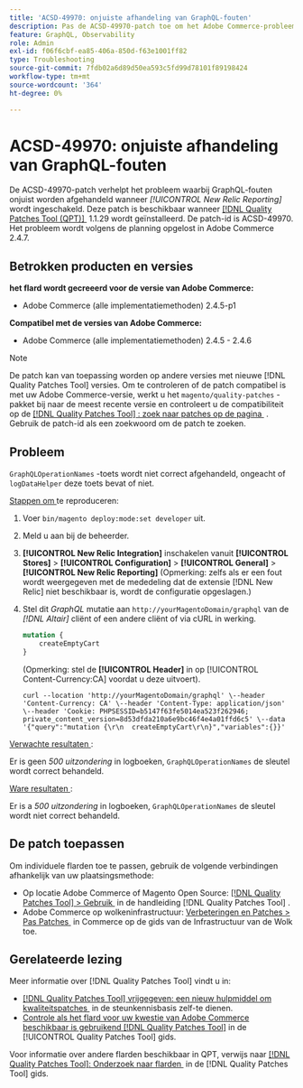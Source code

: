 ```yaml
---
title: 'ACSD-49970: onjuiste afhandeling van GraphQL-fouten'
description: Pas de ACSD-49970-patch toe om het Adobe Commerce-probleem op te lossen wanneer GraphQL-fouten onjuist worden afgehandeld wanneer [!UICONTROL New Relic Reporting] wordt ingeschakeld.
feature: GraphQL, Observability
role: Admin
exl-id: f06f6cbf-ea85-406a-850d-f63e1001ff82
type: Troubleshooting
source-git-commit: 7fdb02a6d89d50ea593c5fd99d78101f89198424
workflow-type: tm+mt
source-wordcount: '364'
ht-degree: 0%

---
```


# ACSD-49970: onjuiste afhandeling van GraphQL-fouten

De ACSD-49970-patch verhelpt het probleem waarbij GraphQL-fouten onjuist worden afgehandeld wanneer *[!UICONTROL New Relic Reporting]* wordt ingeschakeld. Deze patch is beschikbaar wanneer [[!DNL Quality Patches Tool (QPT)] &#x200B;](https://experienceleague.adobe.com/nl/docs/commerce-operations/tools/quality-patches-tool/quality-patches-tool-to-self-serve-quality-patches) 1.1.29 wordt geïnstalleerd. De patch-id is ACSD-49970. Het probleem wordt volgens de planning opgelost in Adobe Commerce 2.4.7.

## Betrokken producten en versies

**het flard wordt gecreeerd voor de versie van Adobe Commerce:**

* Adobe Commerce (alle implementatiemethoden) 2.4.5-p1

**Compatibel met de versies van Adobe Commerce:**

* Adobe Commerce (alle implementatiemethoden) 2.4.5 - 2.4.6

>[!NOTE]
>
>De patch kan van toepassing worden op andere versies met nieuwe [!DNL Quality Patches Tool] versies. Om te controleren of de patch compatibel is met uw Adobe Commerce-versie, werkt u het `magento/quality-patches` -pakket bij naar de meest recente versie en controleert u de compatibiliteit op de [[!DNL Quality Patches Tool] : zoek naar patches op de pagina &#x200B;](https://experienceleague.adobe.com/tools/commerce-quality-patches/index.html?lang=nl-NL) . Gebruik de patch-id als een zoekwoord om de patch te zoeken.

## Probleem

`GraphQLOperationNames` -toets wordt niet correct afgehandeld, ongeacht of `logDataHelper` deze toets bevat of niet.

<u> Stappen om </u> te reproduceren:

1. Voer `bin/magento deploy:mode:set developer` uit.
1. Meld u aan bij de beheerder.
1. **[!UICONTROL New Relic Integration]** inschakelen vanuit **[!UICONTROL Stores]** > **[!UICONTROL Configuration]** > **[!UICONTROL General]** > **[!UICONTROL New Relic Reporting]**
(Opmerking: zelfs als er een fout wordt weergegeven met de mededeling dat de extensie [!DNL New Relic] niet beschikbaar is, wordt de configuratie opgeslagen.)
1. Stel dit *GraphQL* mutatie aan `http://yourMagentoDomain/graphql` van de *[!DNL Altair]* cliënt of een andere cliënt of via cURL in werking.

   ```GraphQL
   mutation {
       createEmptyCart
   }
   ```

   (Opmerking: stel de **[!UICONTROL Header]** in op [!UICONTROL Content-Currency:CA] voordat u deze uitvoert).

   ```cURL
   curl --location 'http://yourMagentoDomain/graphql' \--header 'Content-Currency: CA' \--header 'Content-Type: application/json' \--header 'Cookie: PHPSESSID=b5147f63fe5014ea523f262946; private_content_version=8d53dfda210a6e9bc46f4e4a01ffd6c5' \--data '{"query":"mutation {\r\n  createEmptyCart\r\n}","variables":{}}'
   ```

<u> Verwachte resultaten </u>:

Er is geen *500 uitzondering* in logboeken, `GraphQLOperationNames` de sleutel wordt correct behandeld.

<u> Ware resultaten </u>:

Er is a *500 uitzondering* in logboeken, `GraphQLOperationNames` de sleutel wordt niet correct behandeld.

## De patch toepassen

Om individuele flarden toe te passen, gebruik de volgende verbindingen afhankelijk van uw plaatsingsmethode:

* Op locatie Adobe Commerce of Magento Open Source: [[!DNL Quality Patches Tool] > Gebruik &#x200B;](/help/tools/quality-patches-tool/usage.md) in de handleiding [!DNL Quality Patches Tool] .
* Adobe Commerce op wolkeninfrastructuur: [&#x200B; Verbeteringen en Patches > Pas Patches &#x200B;](https://experienceleague.adobe.com/docs/commerce-cloud-service/user-guide/develop/upgrade/apply-patches.html?lang=nl-NL) in Commerce op de gids van de Infrastructuur van de Wolk toe.

## Gerelateerde lezing

Meer informatie over [!DNL Quality Patches Tool] vindt u in:

* [[!DNL Quality Patches Tool]  vrijgegeven: een nieuw hulpmiddel om kwaliteitspatches &#x200B;](https://experienceleague.adobe.com/nl/docs/commerce-operations/tools/quality-patches-tool/quality-patches-tool-to-self-serve-quality-patches) in de steunkennisbasis zelf-te dienen.
* [&#x200B; Controle als het flard voor uw kwestie van Adobe Commerce beschikbaar is gebruikend  [!DNL Quality Patches Tool]](/help/tools/quality-patches-tool/patches-available-in-qpt/check-patch-for-magento-issue-with-magento-quality-patches.md) in de [!UICONTROL Quality Patches Tool] gids.


Voor informatie over andere flarden beschikbaar in QPT, verwijs naar [[!DNL Quality Patches Tool]: Onderzoek naar flarden &#x200B;](https://experienceleague.adobe.com/tools/commerce-quality-patches/index.html?lang=nl-NL) in de [!DNL Quality Patches Tool] gids.
